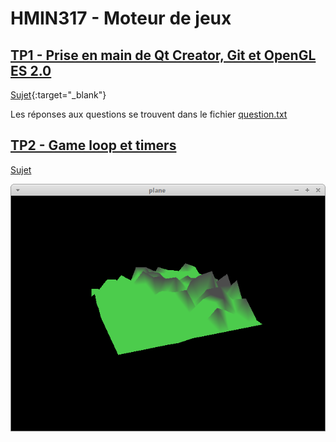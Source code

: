 # HMIN317 - Moteur de jeux

## [TP1 - Prise en main de Qt Creator, Git et OpenGL ES 2.0](https://github.com/clayettet/Moteur_jeux/tree/master/TP1)
[Sujet](https://github.com/clayettet/Moteur_jeux/blob/master/TP1/2017_01_TP_OPENGL.pdf){:target="_blank"}

Les réponses aux questions se trouvent dans le fichier [question.txt](https://github.com/clayettet/Moteur_jeux/blob/master/TP1/question.txt)

## [TP2 - Game	loop	et	timers](https://github.com/clayettet/Moteur_jeux/tree/master/TP2)
[Sujet](https://github.com/clayettet/Moteur_jeux/blob/master/TP2/2017_02_TP_TIMER.pdf)

![alt text](https://github.com/clayettet/Moteur_jeux/blob/master/TP2/result.png "Résultat")
